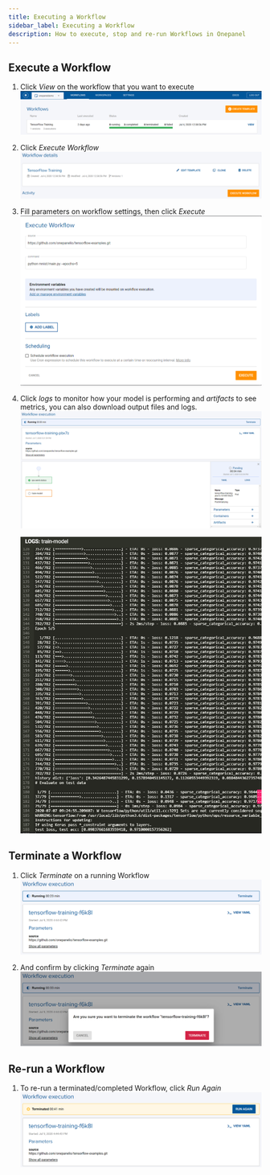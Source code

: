 ```yaml
---
title: Executing a Workflow
sidebar_label: Executing a Workflow
description: How to execute, stop and re-run Workflows in Onepanel
---
```


## Execute a Workflow

1. Click *View* on the workflow that you want to execute ![](/img/workflow_view_template.png)

2. Click *Execute Workflow* ![](/img/workflow_execute.png)

3. Fill parameters on workflow settings, then click *Execute* ![](/img/workflow_set_parameters.png)

4. Click *logs* to monitor how your model is performing and *artifacts* to see metrics, you can also download output files and logs.  ![](/img/workflow_running.png)

    ![](/img/workflow_logs.png)
    
## Terminate a Workflow

1. Click *Terminate* on a running Workflow ![](/img/workflow_terminate.png)

2. And confirm by clicking *Terminate* again ![](/img/workflow_terminate_confirm.png)

## Re-run a Workflow

1. To re-run a terminated/completed Workflow, click *Run Again* ![](/img/workflow_rerun.png)
